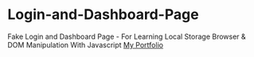 # Login-and-Dashboard-Page
Fake Login and Dashboard Page - For Learning Local Storage Browser &amp; DOM Manipulation With Javascript
[My Portfolio](https://fake-login-ibrammalik.herokuapp.com)
